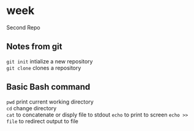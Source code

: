 # week
Second Repo


## Notes from git
`git init` intialize a new repository  
`git clone` clones a repository   
## Basic Bash command 
`pwd` print current working directory   
`cd` change directory     
`cat` to concatenate or disply file to stdout 
`echo` to print to screen 
`echo >> file` to redirect output to file
